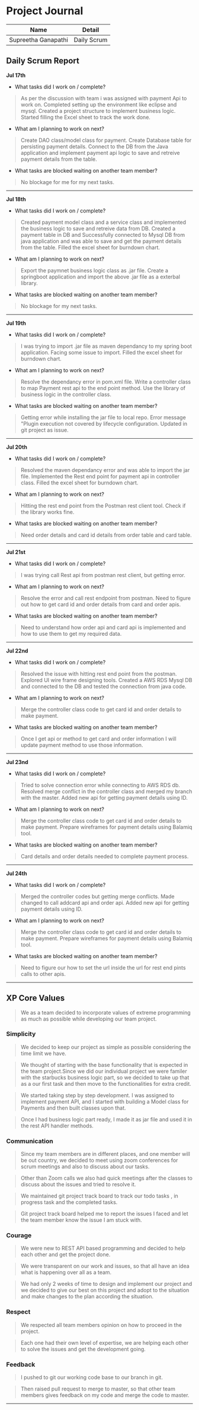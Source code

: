 # Project Journal

|Name | Detail|
|---|---|
| Supreetha Ganapathi | Daily Scrum |

## Daily Scrum Report

**Jul 17th**

- What tasks did I work on / complete?

> As per the discussion with team i was assigned with payment Api to work on.
> Completed setting up the environment like eclipse and mysql.
> Created a project structure to implement business logic.
> Started filling the Excel sheet to track the work done.

- What am I planning to work on next?

> Create DAO class/model class for payment.
> Create Database table for persisting payment details.
> Connect to the DB from the Java application and implement payment api logic to save and retreive payment details from the table.

- What tasks are blocked waiting on another team member?

 > No blockage for me for my next tasks.
-------------
**Jul 18th**

- What tasks did I work on / complete?

> Created payment model class and a service class and implemented the business logic to save and retreive data from DB.
> Created a payment table in DB and Successfully connected to Mysql DB from java application and was able to save and get the payment details from the table.
> Filled the excel sheet for burndown chart.

- What am I planning to work on next?

> Export the paymnet business logic class as .jar file.
> Create a springboot application and import the above .jar file as a exterbal library.

- What tasks are blocked waiting on another team member?

> No blockage for my next tasks.

-------------

**Jul 19th**

- What tasks did I work on / complete?

> I was trying to import .jar file as maven dependancy to my spring boot application. Facing some issue to  import.
> Filled the excel sheet for burndown chart.
- What am I planning to work on next?

> Resolve the dependancy error in pom.xml file.
> Write a controller class to map Payment rest api to the end point method.
> Use the library of business logic in the controller class.

- What tasks are blocked waiting on another team member?

> Getting error while installing the jar file to local repo. Error message "Plugin execution not covered by lifecycle configuration.
> Updated in git project as issue. 

-------------

**Jul 20th**

- What tasks did I work on / complete?

> Resolved the maven dependancy error and was able to import the jar file.
> Implemented the Rest end point for payment api in controller class.
> Filled the excel sheet for burndown chart.

- What am I planning to work on next?

> Hitting the rest end point from the Postman rest client tool.
> Check if the library works fine.

- What tasks are blocked waiting on another team member?

> Need order details and card id details from order table and card table.

-------------

**Jul 21st**

- What tasks did I work on / complete?

> I was trying call Rest api from postman rest client, but getting error.

- What am I planning to work on next?

> Resolve the error and call rest endpoint from postman.
> Need to figure out how to get card id and order details from card and order apis.

- What tasks are blocked waiting on another team member?

> Need to understand how order api and card api is implemented and how to use them to get my required data.
-------------

**Jul 22nd**
- What tasks did I work on / complete?
> Resolved the issue with hitting rest end point from the postman.
> Explored UI wire frame designing tools.
> Created a AWS RDS Mysql DB and connected to the DB and tested the connection from java code.
- What am I planning to work on next?
> Merge the controller class code to get card id and order details to make payment.
- What tasks are blocked waiting on another team member?
> Once I get api or method to get card and order information I will update payment method to use those information.
-------------
**Jul 23nd**
- What tasks did I work on / complete?
> Tried to solve connection error while connecting to AWS RDS db.
> Resolved merge conflict in the controller class and merged my branch with the master.
> Added new api for getting payment details using ID.

- What am I planning to work on next?
> Merge the controller class code to get card id and order details to make payment.
> Prepare wireframes for payment details using Balamiq tool.
- What tasks are blocked waiting on another team member?
> Card details and order details needed to complete payment process.
-------------
**Jul 24th**
- What tasks did I work on / complete?
> Merged the controller codes but getting merge conflicts.
> Made changed to call addcard api and order api.
> Added new api for getting payment details using ID.

- What am I planning to work on next?
> Merge the controller class code to get card id and order details to make payment.
> Prepare wireframes for payment details using Balamiq tool.
- What tasks are blocked waiting on another team member?
> Need to figure our how to set the url inside the url for rest end pints calls to other apis.
-------------
## XP Core Values
> We as a team decided to incorporate values of extreme programming as much as possible while developing our team project.
### Simplicity

> We decided to keep our project as simple as possible considering the time limit we have.

> We thought of starting with the base functionality that is expected in the team project.Since we did our individual project we were familer with the starbucks business logic part, so we decided to take up that as a our first task and then move to the functionalities for extra credit.

> We started taking step by step development. I was assigned to implement payment API, and I started with building a Model class for Payments and then built classes upon that.
   
> Once I had business logic part ready, I made it as jar file and used it in the rest API handler methods.

 
### Communication

> Since my team members are in different places, and one member will be out country, we decided to meet using zoom conferences for scrum meetings and also to discuss about our tasks.

> Other than Zoom calls we also had quick meetings after the classes to discuss about the issues and tried to resolve it.

> We maintained git project track board to track our todo tasks , in progress task and the completed tasks.

> Git project track board helped me to report the issues I faced and let the team member know the issue I am stuck with.


### Courage

> We were new to REST API based programming and decided to help each other and get the project done.

> We were transparent on our work and issues, so that all have an idea what is happening over all as a team.

> We had only 2 weeks of time to design and implement our project and we decided to give our best on this project and adopt to the situation and make changes to the plan according the situation.

### Respect

> We respected all team members opinion on how to proceed in the project.

> Each one had their own level of expertise, we are helping each other to solve the issues and get the development going. 

### Feedback

> I pushed to git our working code base to our branch in git.

>  Then raised pull request to merge to master, so that other team members gives feedback on my code and merge the code to master.

----
